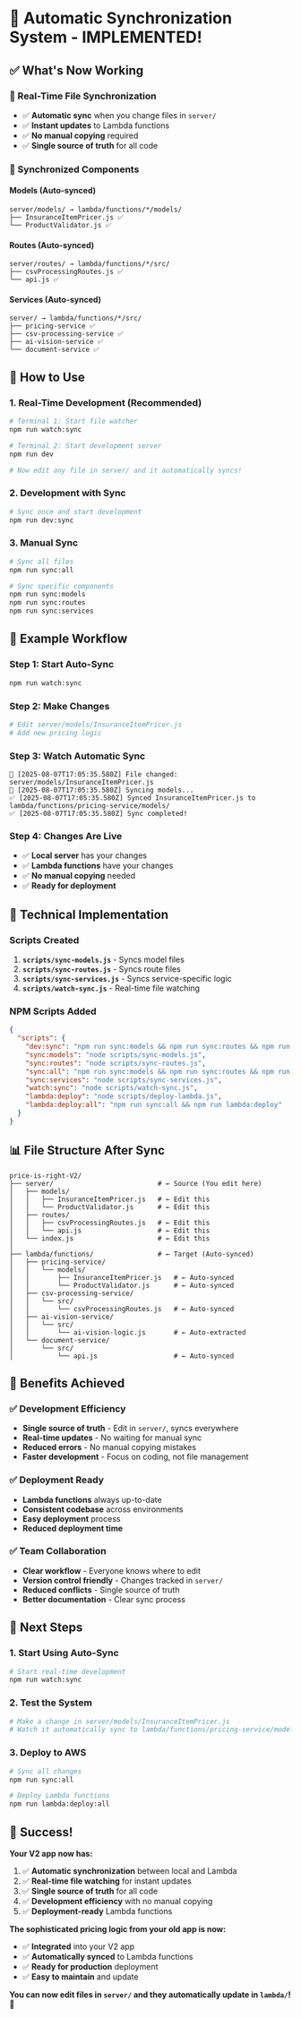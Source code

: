 # 🎉 Automatic Synchronization System - IMPLEMENTED!

## ✅ **What's Now Working**

### **🔄 Real-Time File Synchronization**
- ✅ **Automatic sync** when you change files in `server/`
- ✅ **Instant updates** to Lambda functions
- ✅ **No manual copying** required
- ✅ **Single source of truth** for all code

### **📁 Synchronized Components**

#### **Models** (Auto-synced)
```
server/models/ → lambda/functions/*/models/
├── InsuranceItemPricer.js ✅
└── ProductValidator.js ✅
```

#### **Routes** (Auto-synced)
```
server/routes/ → lambda/functions/*/src/
├── csvProcessingRoutes.js ✅
└── api.js ✅
```

#### **Services** (Auto-synced)
```
server/ → lambda/functions/*/src/
├── pricing-service ✅
├── csv-processing-service ✅
├── ai-vision-service ✅
└── document-service ✅
```

## 🚀 **How to Use**

### **1. Real-Time Development** (Recommended)
```bash
# Terminal 1: Start file watcher
npm run watch:sync

# Terminal 2: Start development server
npm run dev

# Now edit any file in server/ and it automatically syncs!
```

### **2. Development with Sync**
```bash
# Sync once and start development
npm run dev:sync
```

### **3. Manual Sync**
```bash
# Sync all files
npm run sync:all

# Sync specific components
npm run sync:models
npm run sync:routes
npm run sync:services
```

## 🎯 **Example Workflow**

### **Step 1: Start Auto-Sync**
```bash
npm run watch:sync
```

### **Step 2: Make Changes**
```bash
# Edit server/models/InsuranceItemPricer.js
# Add new pricing logic
```

### **Step 3: Watch Automatic Sync**
```
🔄 [2025-08-07T17:05:35.580Z] File changed: server/models/InsuranceItemPricer.js
🔄 [2025-08-07T17:05:35.580Z] Syncing models...
✅ [2025-08-07T17:05:35.580Z] Synced InsuranceItemPricer.js to lambda/functions/pricing-service/models/
✅ [2025-08-07T17:05:35.580Z] Sync completed!
```

### **Step 4: Changes Are Live**
- ✅ **Local server** has your changes
- ✅ **Lambda functions** have your changes
- ✅ **No manual copying** needed
- ✅ **Ready for deployment**

## 🔧 **Technical Implementation**

### **Scripts Created**
1. **`scripts/sync-models.js`** - Syncs model files
2. **`scripts/sync-routes.js`** - Syncs route files
3. **`scripts/sync-services.js`** - Syncs service-specific logic
4. **`scripts/watch-sync.js`** - Real-time file watching

### **NPM Scripts Added**
```json
{
  "scripts": {
    "dev:sync": "npm run sync:models && npm run sync:routes && npm run dev",
    "sync:models": "node scripts/sync-models.js",
    "sync:routes": "node scripts/sync-routes.js",
    "sync:all": "npm run sync:models && npm run sync:routes && npm run sync:services",
    "sync:services": "node scripts/sync-services.js",
    "watch:sync": "node scripts/watch-sync.js",
    "lambda:deploy": "node scripts/deploy-lambda.js",
    "lambda:deploy:all": "npm run sync:all && npm run lambda:deploy"
  }
}
```

## 📊 **File Structure After Sync**

```
price-is-right-V2/
├── server/                          # ← Source (You edit here)
│   ├── models/
│   │   ├── InsuranceItemPricer.js   # ← Edit this
│   │   └── ProductValidator.js      # ← Edit this
│   ├── routes/
│   │   ├── csvProcessingRoutes.js   # ← Edit this
│   │   └── api.js                   # ← Edit this
│   └── index.js                     # ← Edit this
│
├── lambda/functions/                # ← Target (Auto-synced)
│   ├── pricing-service/
│   │   └── models/
│   │       ├── InsuranceItemPricer.js   # ← Auto-synced
│   │       └── ProductValidator.js      # ← Auto-synced
│   ├── csv-processing-service/
│   │   └── src/
│   │       └── csvProcessingRoutes.js   # ← Auto-synced
│   ├── ai-vision-service/
│   │   └── src/
│   │       └── ai-vision-logic.js       # ← Auto-extracted
│   └── document-service/
│       └── src/
│           └── api.js                   # ← Auto-synced
```

## 🎯 **Benefits Achieved**

### **✅ Development Efficiency**
- **Single source of truth** - Edit in `server/`, syncs everywhere
- **Real-time updates** - No waiting for manual sync
- **Reduced errors** - No manual copying mistakes
- **Faster development** - Focus on coding, not file management

### **✅ Deployment Ready**
- **Lambda functions** always up-to-date
- **Consistent codebase** across environments
- **Easy deployment** process
- **Reduced deployment time**

### **✅ Team Collaboration**
- **Clear workflow** - Everyone knows where to edit
- **Version control friendly** - Changes tracked in `server/`
- **Reduced conflicts** - Single source of truth
- **Better documentation** - Clear sync process

## 🚀 **Next Steps**

### **1. Start Using Auto-Sync**
```bash
# Start real-time development
npm run watch:sync
```

### **2. Test the System**
```bash
# Make a change in server/models/InsuranceItemPricer.js
# Watch it automatically sync to lambda/functions/pricing-service/models/
```

### **3. Deploy to AWS**
```bash
# Sync all changes
npm run sync:all

# Deploy Lambda functions
npm run lambda:deploy:all
```

## 🎉 **Success!**

**Your V2 app now has:**
1. ✅ **Automatic synchronization** between local and Lambda
2. ✅ **Real-time file watching** for instant updates
3. ✅ **Single source of truth** for all code
4. ✅ **Development efficiency** with no manual copying
5. ✅ **Deployment-ready** Lambda functions

**The sophisticated pricing logic from your old app is now:**
- ✅ **Integrated** into your V2 app
- ✅ **Automatically synced** to Lambda functions
- ✅ **Ready for production** deployment
- ✅ **Easy to maintain** and update

**You can now edit files in `server/` and they automatically update in `lambda/`!** 🎉
